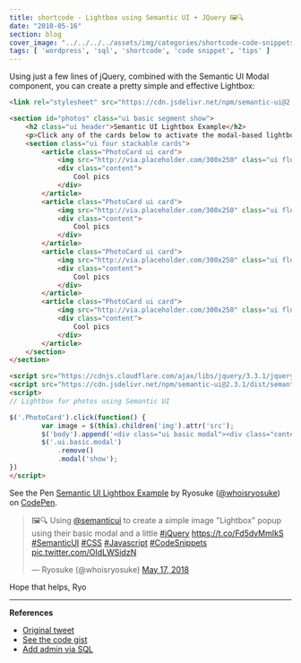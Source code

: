 ```yaml
---
title: shortcode - Lightbox using Semantic UI + JQuery 🖼🔍
date: "2018-05-16"
section: blog
cover_image: "../../../../assets/img/categories/shortcode-code-snippets.jpg"
tags: [ 'wordpress', 'sql', 'shortcode', 'code snippet', 'tips' ]
---
```


Using just a few lines of jQuery, combined with the Semantic UI Modal component, you can create a pretty simple and effective Lightbox:

```html
<link rel="stylesheet" src="https://cdn.jsdelivr.net/npm/semantic-ui@2.3.1/dist/semantic.min.css" />

<section id="photos" class="ui basic segment show">
	<h2 class="ui header">Semantic UI Lightbox Example</h2>
	<p>Click any of the cards below to activate the modal-based lightbox. It's based off the <a href="https://semantic-ui.com/modules/modal.html#basic">"basic modal"</a> in Semantic UI.</p>
	<section class="ui four stackable cards">
		<article class="PhotoCard ui card">
			<img src="http://via.placeholder.com/300x250" class="ui fluid image">
			<div class="content">
				Cool pics
			</div>
		</article>
		<article class="PhotoCard ui card">
			<img src="http://via.placeholder.com/300x250" class="ui fluid image">
			<div class="content">
				Cool pics
			</div>
		</article>
		<article class="PhotoCard ui card">
			<img src="http://via.placeholder.com/300x250" class="ui fluid image">
			<div class="content">
				Cool pics
			</div>
		</article>
		<article class="PhotoCard ui card">
			<img src="http://via.placeholder.com/300x250" class="ui fluid image">
			<div class="content">
				Cool pics
			</div>
		</article>
	</section>
</section>

<script src="https://cdnjs.cloudflare.com/ajax/libs/jquery/3.3.1/jquery.js" />
<script src="https://cdn.jsdelivr.net/npm/semantic-ui@2.3.1/dist/semantic.min.js" />
<script>
// Lightbox for photos using Semantic UI

$('.PhotoCard').click(function() {
		var image = $(this).children('img').attr('src');
		$('body').append('<div class="ui basic modal"><div class="content"><img src="'+image+'" width="100%" /></div></div>');        
		$('.ui.basic.modal')
			.remove()
			.modal('show');
})
</script>
```

<p data-height="265" data-theme-id="light" data-slug-hash="NMEYPO" data-default-tab="html,result" data-user="whoisryosuke" data-embed-version="2" data-pen-title="Semantic UI Lightbox Example" id="codepen" class="codepen">See the Pen <a href="https://codepen.io/whoisryosuke/pen/NMEYPO/">Semantic UI Lightbox Example</a> by Ryosuke (<a href="https://codepen.io/whoisryosuke">@whoisryosuke</a>) on <a href="https://codepen.io">CodePen</a>.</p>

<blockquote class="twitter-tweet" data-lang="en"><p lang="en" dir="ltr">🖼🔍 Using <a href="https://twitter.com/semanticui?ref_src=twsrc%5Etfw">@semanticui</a> to create a simple image &quot;Lightbox&quot; popup using their basic modal and a little <a href="https://twitter.com/hashtag/jQuery?src=hash&amp;ref_src=twsrc%5Etfw">#jQuery</a> <a href="https://t.co/Fd5dvMmIkS">https://t.co/Fd5dvMmIkS</a> <a href="https://twitter.com/hashtag/SemanticUI?src=hash&amp;ref_src=twsrc%5Etfw">#SemanticUI</a> <a href="https://twitter.com/hashtag/CSS?src=hash&amp;ref_src=twsrc%5Etfw">#CSS</a> <a href="https://twitter.com/hashtag/Javascript?src=hash&amp;ref_src=twsrc%5Etfw">#Javascript</a> <a href="https://twitter.com/hashtag/CodeSnippets?src=hash&amp;ref_src=twsrc%5Etfw">#CodeSnippets</a> <a href="https://t.co/OIdLWSidzN">pic.twitter.com/OIdLWSidzN</a></p>&mdash; Ryosuke (@whoisryosuke) <a href="https://twitter.com/whoisryosuke/status/997245663195742208?ref_src=twsrc%5Etfw">May 17, 2018</a></blockquote>

Hope that helps,
Ryo

***

**References**

* [Original tweet](https://twitter.com/whoisryosuke/status/1013615808948285441)
* [See the code gist](https://gist.github.com/whoisryosuke/9c49aed1a0b759731f0bc019ec903975)
* [Add admin via SQL](https://www.inmotionhosting.com/support/edu/wordpress/333-add-admin-via-mysql)